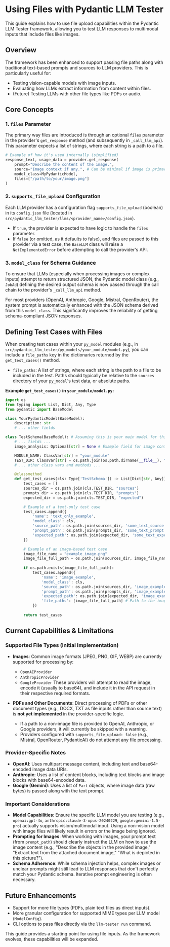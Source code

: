 # Using Files with Pydantic LLM Tester

This guide explains how to use file upload capabilities within the Pydantic LLM Tester framework, allowing you to test LLM responses to multimodal inputs that include files like images.

## Overview

The framework has been enhanced to support passing file paths along with traditional text-based prompts and sources to LLM providers. This is particularly useful for:

-   Testing vision-capable models with image inputs.
-   Evaluating how LLMs extract information from content within files.
-   (Future) Testing LLMs with other file types like PDFs or audio.

## Core Concepts

### 1. `files` Parameter

The primary way files are introduced is through an optional `files` parameter in the provider's `get_response` method (and subsequently in `_call_llm_api`). This parameter expects a list of strings, where each string is a path to a file.

```python
# Example of how it's used internally (simplified)
response_text, usage_data = provider.get_response(
    prompt="Describe the content of the image.",
    source="Image context if any.", # Can be minimal if image is primary
    model_class=MyPydanticModel,
    files=["/path/to/your/image.png"] 
)
```

### 2. `supports_file_upload` Configuration

Each LLM provider has a configuration flag `supports_file_upload` (boolean) in its `config.json` file (located in `src/pydantic_llm_tester/llms/<provider_name>/config.json`).

-   If `true`, the provider is expected to have logic to handle the `files` parameter.
-   If `false` (or omitted, as it defaults to false), and files are passed to this provider via a test case, the `BaseLLM` class will raise a `NotImplementedError` before attempting to call the provider's API.

### 3. `model_class` for Schema Guidance

To ensure that LLMs (especially when processing images or complex inputs) attempt to return structured JSON, the Pydantic model class (e.g., `JobAd`) defining the desired output schema is now passed through the call chain to the provider's `_call_llm_api` method.

For most providers (OpenAI, Anthropic, Google, Mistral, OpenRouter), the system prompt is automatically enhanced with the JSON schema derived from this `model_class`. This significantly improves the reliability of getting schema-compliant JSON responses.

## Defining Test Cases with Files

When creating test cases within your `py_model` modules (e.g., in `src/pydantic_llm_tester/py_models/your_module/model.py`), you can include a `file_paths` key in the dictionaries returned by the `get_test_cases()` method.

-   `file_paths`: A list of strings, where each string is the path to a file to be included in the test. Paths should typically be relative to the `sources` directory of your `py_model`'s test data, or absolute paths.

**Example `get_test_cases()` in `your_module/model.py`:**

```python
import os
from typing import List, Dict, Any, Type
from pydantic import BaseModel

class YourPydanticModel(BaseModel):
    description: str
    # ... other fields

class TestSchema(BaseModel): # Assuming this is your main model for this py_model
    # ... fields ...
    image_analysis: Optional[str] = None # Example field for image content

    MODULE_NAME: ClassVar[str] = "your_module"
    TEST_DIR: ClassVar[str] = os.path.join(os.path.dirname(__file__), "tests")
    # ... other class vars and methods ...

    @classmethod
    def get_test_cases(cls: Type['TestSchema']) -> List[Dict[str, Any]]:
        test_cases = []
        sources_dir = os.path.join(cls.TEST_DIR, "sources")
        prompts_dir = os.path.join(cls.TEST_DIR, "prompts")
        expected_dir = os.path.join(cls.TEST_DIR, "expected")

        # Example of a text-only test case
        test_cases.append({
            'name': 'text_only_example',
            'model_class': cls,
            'source_path': os.path.join(sources_dir, 'some_text_source.txt'),
            'prompt_path': os.path.join(prompts_dir, 'some_text_prompt.txt'),
            'expected_path': os.path.join(expected_dir, 'some_text_expected.json'),
        })

        # Example of an image-based test case
        image_file_name = "example_image.png"
        image_file_full_path = os.path.join(sources_dir, image_file_name)
        
        if os.path.exists(image_file_full_path):
            test_cases.append({
                'name': 'image_example',
                'model_class': cls,
                'source_path': os.path.join(sources_dir, 'image_example_source.txt'), # Dummy or context text
                'prompt_path': os.path.join(prompts_dir, 'image_example_prompt.txt'), # Prompt for image analysis
                'expected_path': os.path.join(expected_dir, 'image_example_expected.json'),
                'file_paths': [image_file_full_path] # Path to the image
            })
        
        return test_cases
```

## Current Capabilities & Limitations

### Supported File Types (Initial Implementation)

-   **Images**: Common image formats (JPEG, PNG, GIF, WEBP) are currently supported for processing by:
    -   `OpenAIProvider`
    -   `AnthropicProvider`
    -   `GoogleProvider`
    These providers will attempt to read the image, encode it (usually to base64), and include it in the API request in their respective required formats.

-   **PDFs and Other Documents**: Direct processing of PDFs or other document types (e.g., DOCX, TXT as file inputs rather than source text) is **not yet implemented** in the provider-specific logic.
    -   If a path to a non-image file is provided to OpenAI, Anthropic, or Google providers, it will currently be skipped with a warning.
    -   Providers configured with `supports_file_upload: false` (e.g., Mistral, OpenRouter, PydanticAI) do not attempt any file processing.

### Provider-Specific Notes

-   **OpenAI**: Uses multipart message content, including text and base64-encoded image data URIs.
-   **Anthropic**: Uses a list of content blocks, including text blocks and image blocks with base64-encoded data.
-   **Google (Gemini)**: Uses a list of `Part` objects, where image data (raw bytes) is passed along with the text prompt.

### Important Considerations

-   **Model Capabilities**: Ensure the specific LLM model you are testing (e.g., `openai:gpt-4o`, `anthropic:claude-3-opus-20240229`, `google:gemini-1.5-pro`) actually supports vision/multimodal input. Using a non-vision model with image files will likely result in errors or the image being ignored.
-   **Prompting for Images**: When working with images, your prompt text (from `prompt_path`) should clearly instruct the LLM on how to use the image content (e.g., "Describe the objects in the provided image," "Extract text from the attached document image," "What is depicted in this picture?").
-   **Schema Adherence**: While schema injection helps, complex images or unclear prompts might still lead to LLM responses that don't perfectly match your Pydantic schema. Iterative prompt engineering is often necessary.

## Future Enhancements

-   Support for more file types (PDFs, plain text files as direct inputs).
-   More granular configuration for supported MIME types per LLM model (`ModelConfig`).
-   CLI options to pass files directly via the `llm-tester run` command.

This guide provides a starting point for using file inputs. As the framework evolves, these capabilities will be expanded.
